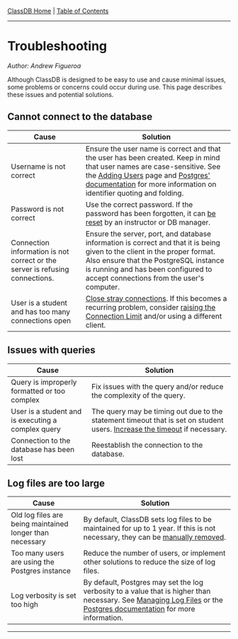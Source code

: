 [ClassDB Home](Home) \| [Table of Contents](Table-of-Contents)

---
# Troubleshooting

_Author: Andrew Figueroa_


Although ClassDB is designed to be easy to use and cause minimal issues, some problems or concerns could occur during use. This page describes these issues and potential solutions.

## Cannot connect to the database

| Cause | Solution |
| ----- | -------- |
| Username is not correct | Ensure the user name is correct and that the user has been created. Keep in mind that user names are case-sensitive. See the [Adding Users](Adding-Users) page and [Postgres' documentation](https://www.postgresql.org/docs/current/static/sql-syntax-lexical.html#SQL-SYNTAX-CONSTANTS) for more information on identifier quoting and folding. |
| Password is not correct | Use the correct password. If the password has been forgotten, it can [be reset](Changing-Passwords#resetting-a-forgotten-password) by an instructor or DB manager. |
| Connection information is not correct or the server is refusing connections. | Ensure the server, port, and database information is correct and that it is being given to the client in the proper format. Also ensure that the PostgreSQL instance is running and has been configured to accept connections from the user's computer. |
| User is a student and has too many connections open | [Close stray connections](Managing-User-Connections#killing-user-connections). If this becomes a recurring problem, consider [raising the Connection Limit](Student-Limitations#number-of-connections) and/or using a different client. |


## Issues with queries

| Cause | Solution |
| ----- | -------- |
| Query is improperly formatted or too complex | Fix issues with the query and/or reduce the complexity of the query. |
| User is a student and is executing a complex query | The query may be timing out due to the statement timeout that is set on student users. [Increase the timeout](Student-Limitations#query-timeout) if necessary. |
| Connection to the database has been lost | Reestablish the connection to the database. |

## Log files are too large

| Cause | Solution |
| ----- | -------- |
| Old log files are being maintained longer than necessary | By default, ClassDB sets log files to be maintained for up to 1 year. If this is not necessary, they can be [manually removed](Managing-Log-Files#free-log-storage-space). |
| Too many users are using the Postgres instance | Reduce the number of users, or implement other solutions to reduce the size of log files. |
| Log verbosity is set too high | By default, Postgres may set the log verbosity to a value that is higher than necessary. See [Managing Log Files](Managing-Log-Files#free-log-storage-space) or the [Postgres documentation](https://www.postgresql.org/docs/9.6/static/runtime-config-logging.html) for more information. |


***
